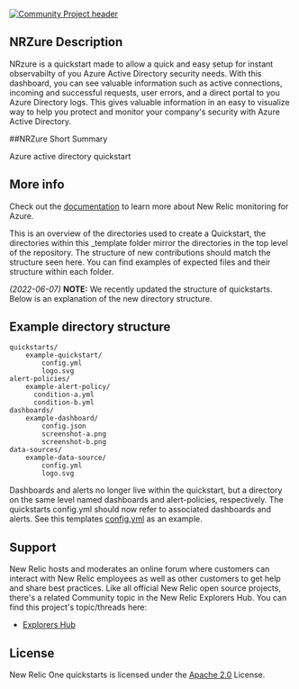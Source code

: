 [![Community Project header](https://github.com/newrelic/opensource-website/raw/master/src/images/categories/Community_Project.png)](https://opensource.newrelic.com/oss-category/#community-project)

## NRZure Description

NRzure is a quickstart made to allow a quick and easy setup for instant observabilty of you Azure Active Directory security needs. With this dashboard, you can see valuable information such as active connections, incoming and successful requests, user errors, and a direct portal to you Azure Directory logs. This gives valuable information in an easy to visualize way to help you protect and monitor your company's security with Azure Active Directory.

##NRZure Short Summary

Azure active directory quickstart

## More info

Check out the [documentation](https://docs.newrelic.com/docs/infrastructure/microsoft-azure-integrations/azure-integrations-list/azure-event-hub-monitoring-integration/) to learn more about New Relic monitoring for Azure.


This is an overview of the directories used to create a Quickstart, the directories within this \_template folder mirror the directories in the top level of the repository. The structure of new contributions should match the structure seen here. You can find examples of expected files and their structure within each folder.

_(2022-06-07)_ **NOTE:** We recently updated the structure of quickstarts. Below is an explanation of the new directory structure.

## Example directory structure

```
quickstarts/
    example-quickstart/
        config.yml
        logo.svg
alert-policies/
    example-alert-policy/
      condition-a.yml
      condition-b.yml
dashboards/
    example-dashboard/
        config.json
        screenshot-a.png
        screenshot-b.png
data-sources/
    example-data-source/
        config.yml
        logo.svg
```

Dashboards and alerts no longer live within the quickstart, but a directory on the same level named dashboards and alert-policies, respectively. The quickstarts config.yml should now refer to associated dashboards and alerts. See this templates [config.yml](./quickstarts/example-quickstart/config.yml) as an example.

## Support

New Relic hosts and moderates an online forum where customers can interact with New Relic employees as well as other customers to get help and share best practices. Like all official New Relic open source projects, there's a related Community topic in the New Relic Explorers Hub. You can find this project's topic/threads here:

- [Explorers Hub](https://discuss.newrelic.com/t/new-relic-one-quickstarts/161980)

## License
New Relic One quickstarts is licensed under the [Apache 2.0](http://apache.org/licenses/LICENSE-2.0.txt) License.
